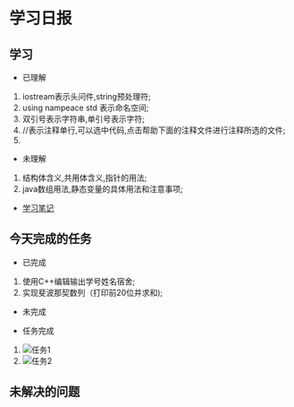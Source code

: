 # 学习日报

## 学习

* 已理解
1. iostream表示头问件,string预处理符;
2. using nampeace std 表示命名空间;
3. 双引号表示字符串,单引号表示字符;
4. //表示注释单行,可以选中代码,点击帮助下面的注释文件进行注释所选的文件;
6. 

* 未理解
1. 结构体含义,共用体含义,指针的用法;
2. java数组用法,静态变量的具体用法和注意事项;

* [学习笔记](https://github.com/Yousaisai/7.24-/blob/master/%E7%AC%94%E8%AE%B0.md)



## 今天完成的任务

* 已完成
1. 使用C++编辑输出学号姓名宿舍;
2. 实现斐波那契数列（打印前20位并求和);

* 未完成


* 任务完成

1. ![任务1](https://github.com/Yousaisai/7.24-/blob/master/%E4%BB%BB%E5%8A%A12.jpg)
2. ![任务2](https://github.com/Yousaisai/7.24-/blob/master/%E4%BB%BB%E5%8A%A11.jpg)

## 未解决的问题